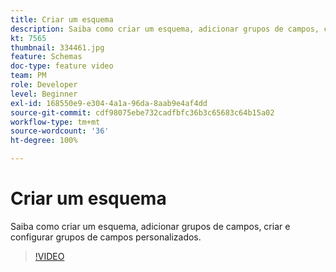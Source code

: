 ```yaml
---
title: Criar um esquema
description: Saiba como criar um esquema, adicionar grupos de campos, criar e configurar grupos de campos personalizados.
kt: 7565
thumbnail: 334461.jpg
feature: Schemas
doc-type: feature video
team: PM
role: Developer
level: Beginner
exl-id: 168550e9-e304-4a1a-96da-8aab9e4af4dd
source-git-commit: cdf98075ebe732cadfbfc36b3c65683c64b15a02
workflow-type: tm+mt
source-wordcount: '36'
ht-degree: 100%

---
```


# Criar um esquema

Saiba como criar um esquema, adicionar grupos de campos, criar e configurar grupos de campos personalizados.

>[!VIDEO](https://video.tv.adobe.com/v/334461?quality=12)
